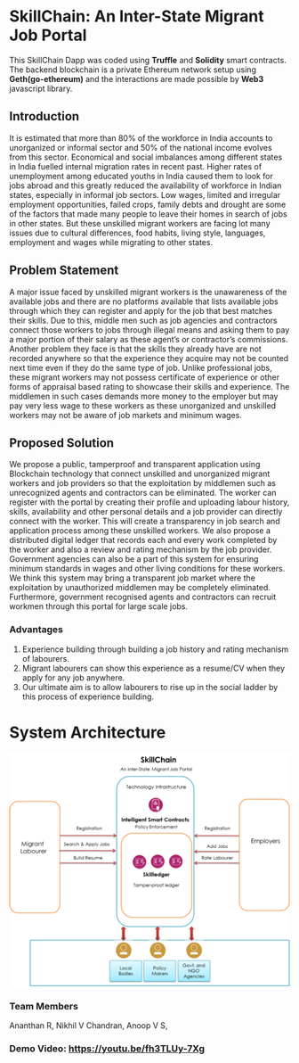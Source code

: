 # SkillChain: An Inter-State Migrant Job Portal

This SkillChain Dapp was coded using **Truffle** and **Solidity** smart contracts. The backend blockchain is a private Ethereum network setup using **Geth(go-ethereum)** and the interactions are made possible by **Web3** javascript library.

## Introduction

It is estimated that more than 80% of the workforce in India accounts to unorganized or informal sector and 50% of the national income evolves from this sector. Economical and social imbalances among different states in India fuelled internal migration rates in recent past. Higher rates of unemployment among educated youths in India caused them to look for jobs abroad and this greatly reduced the availability of workforce in Indian states, especially in informal job sectors. Low wages, limited and irregular employment opportunities, failed crops, family debts and drought are some of the factors that made many people to leave their homes in search of jobs in other states. But these unskilled migrant workers are facing lot many issues due to cultural differences, food habits, living style, languages, employment and wages while migrating to other states.

## Problem Statement

A major issue faced by unskilled migrant workers is the unawareness of the available jobs and there are no platforms available that lists available jobs through which they can register and apply for the job that best matches their skills. Due to this, middle men such as job agencies and contractors connect those workers to jobs through illegal means and asking them to pay a major portion of their salary as these agent’s or contractor’s commissions.  Another problem they face is that the skills they already have are not recorded anywhere so that the experience they acquire may not be counted next time even if they do the same type of job. Unlike professional jobs, these migrant workers may not possess certificate of experience or other forms of appraisal based rating to showcase their skills and experience. The middlemen in such cases demands more money to the employer but may pay very less wage to these workers as these unorganized and unskilled workers may not be aware of job markets and minimum wages.

## Proposed Solution

We propose a public, tamperproof and transparent application using Blockchain technology that connect unskilled and unorganized migrant workers and job providers so that the exploitation by middlemen such as unrecognized agents and contractors can be eliminated. The worker can register with the portal by creating their profile and uploading labour history, skills, availability and other personal details and a job provider can directly connect with the worker. This will create a transparency in job search and application process among these unskilled workers. We also propose a distributed digital ledger that records each and every work completed by the worker and also a review and rating mechanism by the job provider. Government agencies can also be a part of this system for ensuring minimum standards in wages and other living conditions for these workers. We think this system may bring a transparent job market where the exploitation by unauthorized middlemen may be completely eliminated. Furthermore, government recognised agents and contractors can recruit workmen through this portal for large scale jobs.

### Advantages

1. Experience building through building a job history and rating mechanism of labourers.
2. Migrant labourers can show this experience as a resume/CV when they apply for any job anywhere.
3. Our ultimate aim is to allow labourers to rise up in the social ladder by this process of experience building.

# System Architecture
![Alt text](https://github.com/Ananthan-Rajasekharan/SkillChain/blob/master/screenshots/skillchain.png?raw=true "Architecture Diagram")

### Team Members
Ananthan R, Nikhil V Chandran, Anoop V S,

### Demo Video: https://youtu.be/fh3TLUy-7Xg
